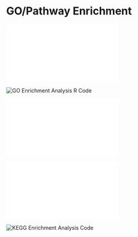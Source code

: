 GO/Pathway Enrichment
========================
![Tests Used in Enrichment Analysis (Talk)](Some_Statistical_Tests_Used_in_Enrichment_Analysis.pdf)

![GO Enrichment Analysis R Code](GO.R)

![DE file for arabadopsis example](I5_v_C_time6.txt)

![Input file for mouse example](ensembl_example_input.txt)

![KEGG Enrichment Analysis Code](KEGG.R)
